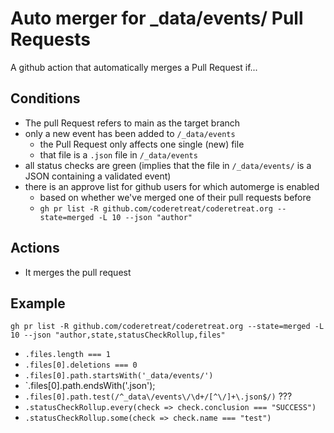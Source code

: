 # Auto merger for _data/events/ Pull Requests

A github action that automatically merges a Pull Request if...

## Conditions

- The pull Request refers to main as the target branch
- only a new event has been added to `/_data/events`
    - the Pull Request only affects one single (new) file
    - that file is a `.json` file in `/_data/events`
- all status checks are green (implies that the file in `/_data/events/` is a JSON containing a validated event)
- there is an approve list for github users for which automerge is enabled
    - based on whether we've merged one of their pull requests before
    - `gh pr list -R github.com/coderetreat/coderetreat.org --state=merged -L 10 --json "author"`

## Actions

- It merges the pull request

## Example

`gh pr list -R github.com/coderetreat/coderetreat.org --state=merged -L 10 --json "author,state,statusCheckRollup,files"`

- `.files.length === 1`
- `.files[0].deletions === 0`
- `.files[0].path.startsWith('_data/events/')`
- `.files[0].path.endsWith('.json');
- `.files[0].path.test(/^_data\/events\/\d+/[^\/]+\.json$/)` ???
- `.statusCheckRollup.every(check => check.conclusion === "SUCCESS")`
- `.statusCheckRollup.some(check => check.name === "test")`



